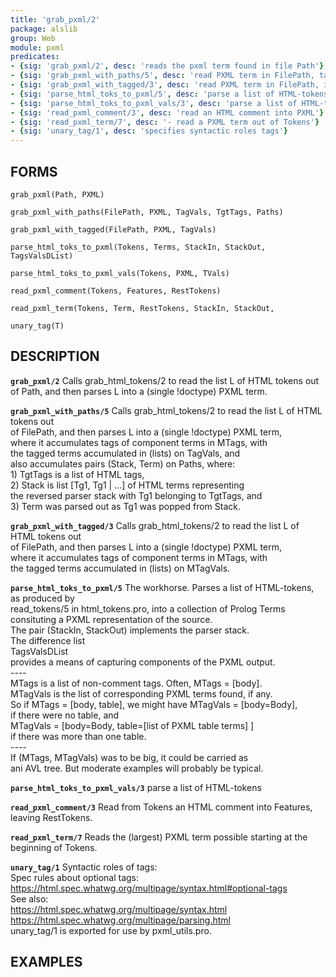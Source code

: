 ```yaml
---
title: 'grab_pxml/2'
package: alslib
group: Web
module: pxml
predicates:
- {sig: 'grab_pxml/2', desc: 'reads the pxml term found in file Path'}
- {sig: 'grab_pxml_with_paths/5', desc: 'read PXML term in FilePath, tagged component tags and paths'}
- {sig: 'grab_pxml_with_tagged/3', desc: 'read PXML term in FilePath, including tagged components '}
- {sig: 'parse_html_toks_to_pxml/5', desc: 'parse a list of HTML-tokens'}
- {sig: 'parse_html_toks_to_pxml_vals/3', desc: 'parse a list of HTML-tokens'}
- {sig: 'read_pxml_comment/3', desc: 'read an HTML comment into PXML'}
- {sig: 'read_pxml_term/7', desc: '- read a PXML term out of Tokens'}
- {sig: 'unary_tag/1', desc: 'specifies syntactic roles tags'}
---
```

## FORMS

`grab_pxml(Path, PXML)`

`grab_pxml_with_paths(FilePath, PXML, TagVals, TgtTags, Paths)`

`grab_pxml_with_tagged(FilePath, PXML, TagVals)`

`parse_html_toks_to_pxml(Tokens, Terms, StackIn, StackOut, TagsValsDList)`

`parse_html_toks_to_pxml_vals(Tokens, PXML, TVals)`

`read_pxml_comment(Tokens, Features, RestTokens)`

`read_pxml_term(Tokens, Term, RestTokens, StackIn, StackOut,`

`unary_tag(T)`

## DESCRIPTION

**`grab_pxml/2`** Calls grab_html_tokens/2 to read the list L of HTML tokens out  
    of Path, and then parses L into a (single !doctype) PXML term.  

**`grab_pxml_with_paths/5`** Calls grab_html_tokens/2 to read the list L of HTML tokens out  
    of FilePath, and then parses L into a (single !doctype) PXML term,  
    where it accumulates tags of component terms in MTags, with  
    the tagged terms accumulated in (lists) on TagVals, and  
    also accumulates pairs (Stack, Term) on Paths, where:  
    1) TgtTags is a list of HTML tags,  
    2) Stack is list [Tg1, Tg1 | ...] of HTML terms representing  
    the reversed parser stack with Tg1 belonging to TgtTags, and  
    3) Term was parsed out as Tg1 was popped from Stack.  

**`grab_pxml_with_tagged/3`** Calls grab_html_tokens/2 to read the list L of HTML tokens out  
    of FilePath, and then parses L into a (single !doctype) PXML term,  
    where it accumulates tags of component terms in MTags, with  
    the tagged terms accumulated in (lists) on MTagVals.  

**`parse_html_toks_to_pxml/5`** The workhorse. Parses a list of HTML-tokens, as produced by  
    read_tokens/5 in html_tokens.pro, into a collection of Prolog Terms  
    consituting a PXML representation of the source.  
    The pair (StackIn, StackOut) implements the parser stack.  
    The difference list  
    TagsValsDList  
    provides a means of capturing components of the PXML output.  
    ----  
    MTags is a list of non-comment tags.  Often, MTags = [body].  
    MTagVals is the list of corresponding PXML terms found, if any.  
    So if MTags = [body, table], we might have MTagVals = [body=Body],  
    if there were no table, and  
    MTagVals = [body=Body, table=[list of PXML table terms] ]  
    if there was more than one table.  
    ----  
    If (MTags, MTagVals) was to be big, it could be carried as  
    ani AVL tree.  But moderate examples will probably be typical.  

**`parse_html_toks_to_pxml_vals/3`** parse a list of HTML-tokens

**`read_pxml_comment/3`** Read from Tokens an HTML comment into Features,  
    leaving RestTokens.  

**`read_pxml_term/7`** Reads the (largest) PXML term possible starting at the  
    beginning of Tokens.  

**`unary_tag/1`** Syntactic roles of tags:  
    Spec rules about optional tags:  
    https://html.spec.whatwg.org/multipage/syntax.html#optional-tags  
    See also:  
    https://html.spec.whatwg.org/multipage/syntax.html  
    https://html.spec.whatwg.org/multipage/parsing.html  
    unary_tag/1 is exported for use by pxml_utils.pro.  

## EXAMPLES

